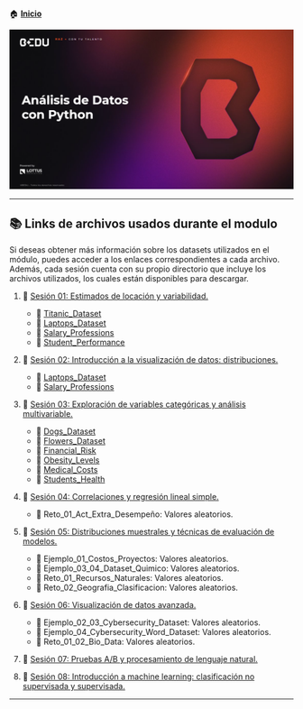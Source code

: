🏠 [**Inicio**](../Readme.md)

<div align="center">
    <img src="../Sesion-01/Imagenes/Bedu.png" alt="Sesion_01" width=800>
</div>

---


## 📚 Links de archivos usados durante el modulo

Si deseas obtener más información sobre los datasets utilizados en el módulo, puedes acceder a los enlaces correspondientes a cada archivo. Además, cada sesión cuenta con su propio directorio que incluye los archivos utilizados, los cuales están disponibles para descargar.

1. 📁 [Sesión 01: Estimados de locación y variabilidad.](S01/)
    - 🔗 [Titanic_Dataset](https://www.kaggle.com/datasets/patelmanthan17/titanic-dataset)
    - 🔗 [Laptops_Dataset](https://www.kaggle.com/datasets/ishanp923/cleaned-laptops-dataset)
    - 🔗 [Salary_Professions](https://www.kaggle.com/datasets/krishujeniya/salary-prediction-of-data-professions)
    - 🔗 [Student_Performance](https://www.kaggle.com/datasets/aswanikrishnav/student-performance-dataset)

2. 📁 [Sesión 02: Introducción a la visualización de datos: distribuciones.](S02/)
    - 🔗 [Laptops_Dataset](https://www.kaggle.com/datasets/ishanp923/cleaned-laptops-dataset)
    - 🔗 [Salary_Professions](https://www.kaggle.com/datasets/krishujeniya/salary-prediction-of-data-professions)

3. 📁 [Sesión 03: Exploración de variables categóricas y análisis multivariable.](S03/)
    - 🔗 [Dogs_Dataset](https://www.kaggle.com/datasets/waqi786/dogs-dataset-3000-records)
    - 🔗 [Flowers_Dataset](https://www.kaggle.com/datasets/abhayayare/flower-dataset)
    - 🔗 [Financial_Risk](https://www.kaggle.com/datasets/preethamgouda/financial-risk)
    - 🔗 [Obesity_Levels](https://www.kaggle.com/datasets/fatemehmehrparvar/obesity-levels)
    - 🔗 [Medical_Costs](https://www.kaggle.com/datasets/waqi786/medical-costs)
    - 🔗 [Students_Health](https://www.kaggle.com/datasets/innocentmfa/students-health-and-academic-performance)

4. 📁 [Sesión 04: Correlaciones y regresión lineal simple.](S04/)
    - 🎲 Reto_01_Act_Extra_Desempeño: Valores aleatorios.

5. 📁 [Sesión 05: Distribuciones muestrales y técnicas de evaluación de modelos.](S05/)
    - 🎲 Ejemplo_01_Costos_Proyectos: Valores aleatorios.
    - 🎲 Ejemplo_03_04_Dataset_Quimico: Valores aleatorios.
    - 🎲 Reto_01_Recursos_Naturales: Valores aleatorios.
    - 🎲 Reto_02_Geografia_Clasificacion: Valores aleatorios.

6. 📁 [Sesión 06: Visualización de datos avanzada.](S06/)
    - 🎲 Ejemplo_02_03_Cybersecurity_Dataset: Valores aleatorios.
    - 🎲 Ejemplo_04_Cybersecurity_Word_Dataset: Valores aleatorios.
    - 🎲 Reto_01_02_Bio_Data: Valores aleatorios.

7. 📁 [Sesión 07: Pruebas A/B y procesamiento de lenguaje natural.](S07/)

8. 📁 [Sesión 08: Introducción a machine learning: clasificación no supervisada y supervisada.](S08/)

---
